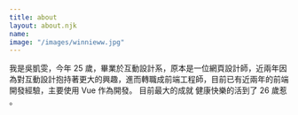 ```yaml
---
title: about
layout: about.njk
name:
image: "/images/winnieww.jpg"
---
```


我是吳凱雯，今年 25 歲，畢業於互動設計系，原本是一位網頁設計師，近兩年因為對互動設計抱持著更大的興趣，進而轉職成前端工程師，目前已有近兩年的前端開發經驗，主要使用 Vue 作為開發。
目前最大的成就 健康快樂的活到了 26 歲惹 。

